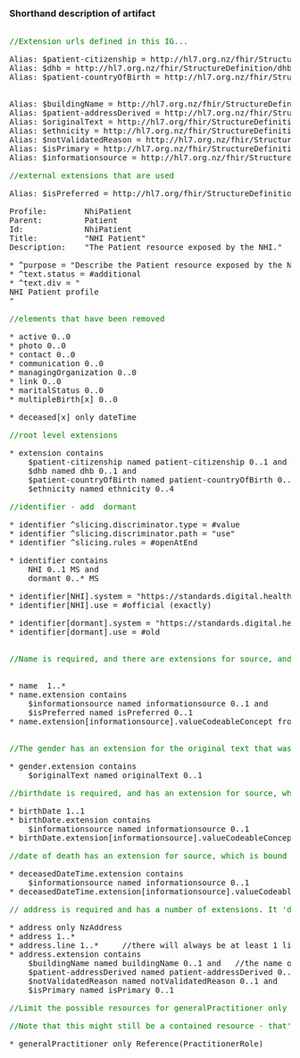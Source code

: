 ### Shorthand description of artifact
<pre>

<div style='color:green'>//Extension urls defined in this IG...</div>
Alias: $patient-citizenship = http://hl7.org.nz/fhir/StructureDefinition/patient-citizenship
Alias: $dhb = http://hl7.org.nz/fhir/StructureDefinition/dhb
Alias: $patient-countryOfBirth = http://hl7.org.nz/fhir/StructureDefinition/patient-countryOfBirth


Alias: $buildingName = http://hl7.org.nz/fhir/StructureDefinition/buildingName
Alias: $patient-addressDerived = http://hl7.org.nz/fhir/StructureDefinition/patient-addressDerived
Alias: $originalText = http://hl7.org/fhir/StructureDefinition/originalText
Alias: $ethnicity = http://hl7.org.nz/fhir/StructureDefinition/ethnicity
Alias: $notValidatedReason = http://hl7.org.nz/fhir/StructureDefinition/notValidatedReason
Alias: $isPrimary = http://hl7.org.nz/fhir/StructureDefinition/address-isPrimary
Alias: $informationsource = http://hl7.org.nz/fhir/StructureDefinition/informationsource

<div style='color:green'>//external extensions that are used</div>
Alias: $isPreferred = http://hl7.org/fhir/StructureDefinition/iso21090-preferred

Profile:        NhiPatient
Parent:         Patient
Id:             NhiPatient
Title:          "NHI Patient"
Description:    "The Patient resource exposed by the NHI."

* ^purpose = "Describe the Patient resource exposed by the NHI"
* ^text.status = #additional
* ^text.div = "<div xmlns='http://www.w3.org/1999/xhtml'>NHI Patient profile</div>"

<div style='color:green'>//elements that have been removed</div>
* active 0..0
* photo 0..0
* contact 0..0
* communication 0..0
* managingOrganization 0..0
* link 0..0
* maritalStatus 0..0
* multipleBirth[x] 0..0

* deceased[x] only dateTime

<div style='color:green'>//root level extensions</div>
* extension contains
    $patient-citizenship named patient-citizenship 0..1 and
    $dhb named dhb 0..1 and
    $patient-countryOfBirth named patient-countryOfBirth 0..1 and
    $ethnicity named ethnicity 0..4 

<div style='color:green'>//identifier - add  dormant</div>
* identifier ^slicing.discriminator.type = #value
* identifier ^slicing.discriminator.path = "use"
* identifier ^slicing.rules = #openAtEnd

* identifier contains 
    NHI 0..1 MS and
    dormant 0..* MS

* identifier[NHI].system = "https://standards.digital.health.nz/id/nhi"
* identifier[NHI].use = #official (exactly)

* identifier[dormant].system = "https://standards.digital.health.nz/id/nhi"
* identifier[dormant].use = #old

   
<div style='color:green'>//Name is required, and there are extensions for source, and isPreferred</div>

* name  1..*
* name.extension contains
    $informationsource named informationsource 0..1 and
    $isPreferred named isPreferred 0..1
* name.extension[informationsource].valueCodeableConcept from  https://standards.digital.health.nz/fhir/ValueSet/name-informationsource
  

<div style='color:green'>//The gender has an extension for the original text that was used to establish it (eg from a form)</div>
* gender.extension contains 
    $originalText named originalText 0..1

<div style='color:green'>//birthdate is required, and has an extension for source, which is bound to the birthdate information source valueset</div>
* birthDate 1..1
* birthDate.extension contains  
    $informationsource named informationsource 0..1 
* birthDate.extension[informationsource].valueCodeableConcept from  https://standards.digital.health.nz/fhir/ValueSet/birthdate-informationsource

<div style='color:green'>//date of death has an extension for source, which is bound to the deathdate information source valueset</div>
* deceasedDateTime.extension contains   
    $informationsource named informationsource 0..1
* deceasedDateTime.extension[informationsource].valueCodeableConcept from  https://standards.digital.health.nz/fhir/ValueSet/deathdate-informationsource

<div style='color:green'>// address is required and has a number of extensions. It 'descends' from the NzAddress datatype profile, which brings in the suburb...</div>
* address only NzAddress
* address 1..*
* address.line 1..*     //there will always be at least 1 line
* address.extension contains
    $buildingName named buildingName 0..1 and   //the name of the building - as it is known locally
    $patient-addressDerived named patient-addressDerived 0..1 and    //a set of data derived from the address
    $notValidatedReason named notValidatedReason 0..1 and
    $isPrimary named isPrimary 0..1

<div style='color:green'>//Limit the possible resources for generalPractitioner only to a PractitionerRole</div>
<div style='color:green'>//Note that this might still be a contained resource - that's still supported by this profile</div>
* generalPractitioner only Reference(PractitionerRole)






<pre>